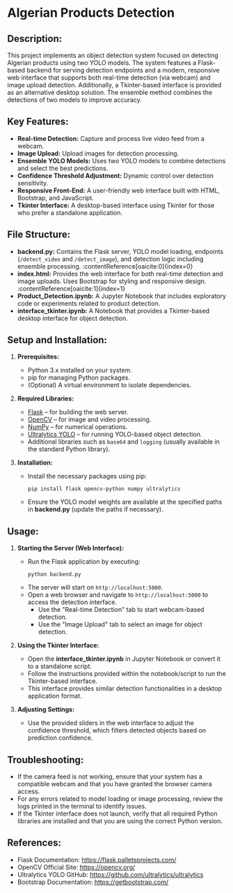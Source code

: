 Algerian Products Detection
============================================

Description:
------------
This project implements an object detection system focused on detecting Algerian products using two YOLO models. The system features a Flask-based backend for serving detection endpoints and a modern, responsive web interface that supports both real-time detection (via webcam) and image upload detection. Additionally, a Tkinter-based interface is provided as an alternative desktop solution. The ensemble method combines the detections of two models to improve accuracy.

Key Features:
-------------
- **Real-time Detection:** Capture and process live video feed from a webcam.
- **Image Upload:** Upload images for detection processing.
- **Ensemble YOLO Models:** Uses two YOLO models to combine detections and select the best predictions.
- **Confidence Threshold Adjustment:** Dynamic control over detection sensitivity.
- **Responsive Front-End:** A user-friendly web interface built with HTML, Bootstrap, and JavaScript.
- **Tkinter Interface:** A desktop-based interface using Tkinter for those who prefer a standalone application.

File Structure:
---------------
- **backend.py:** Contains the Flask server, YOLO model loading, endpoints (`/detect_video` and `/detect_image`), and detection logic including ensemble processing. :contentReference[oaicite:0]{index=0}
- **index.html:** Provides the web interface for both real-time detection and image uploads. Uses Bootstrap for styling and responsive design. :contentReference[oaicite:1]{index=1}
- **Product_Detection.ipynb:** A Jupyter Notebook that includes exploratory code or experiments related to product detection.
- **interface_tkinter.ipynb:** A Notebook that provides a Tkinter-based desktop interface for object detection.

Setup and Installation:
-----------------------
1. **Prerequisites:**
   - Python 3.x installed on your system.
   - pip for managing Python packages.
   - (Optional) A virtual environment to isolate dependencies.

2. **Required Libraries:**
   - [Flask](https://flask.palletsprojects.com/) – for building the web server.
   - [OpenCV](https://opencv.org/) – for image and video processing.
   - [NumPy](https://numpy.org/) – for numerical operations.
   - [Ultralytics YOLO](https://github.com/ultralytics/ultralytics) – for running YOLO-based object detection.
   - Additional libraries such as `base64` and `logging` (usually available in the standard Python library).

3. **Installation:**
   - Install the necessary packages using pip:
     ```
     pip install flask opencv-python numpy ultralytics
     ```
   - Ensure the YOLO model weights are available at the specified paths in **backend.py** (update the paths if necessary).

Usage:
------
1. **Starting the Server (Web Interface):**
   - Run the Flask application by executing:
     ```
     python backend.py
     ```
   - The server will start on `http://localhost:5000`.
   - Open a web browser and navigate to `http://localhost:5000` to access the detection interface.
     - Use the "Real-time Detection" tab to start webcam-based detection.
     - Use the "Image Upload" tab to select an image for object detection.

2. **Using the Tkinter Interface:**
   - Open the **interface_tkinter.ipynb** in Jupyter Notebook or convert it to a standalone script.
   - Follow the instructions provided within the notebook/script to run the Tkinter-based interface.
   - This interface provides similar detection functionalities in a desktop application format.

3. **Adjusting Settings:**
   - Use the provided sliders in the web interface to adjust the confidence threshold, which filters detected objects based on prediction confidence.

Troubleshooting:
----------------
- If the camera feed is not working, ensure that your system has a compatible webcam and that you have granted the browser camera access.
- For any errors related to model loading or image processing, review the logs printed in the terminal to identify issues.
- If the Tkinter interface does not launch, verify that all required Python libraries are installed and that you are using the correct Python version.

References:
-----------
- Flask Documentation: https://flask.palletsprojects.com/ 
- OpenCV Official Site: https://opencv.org/ 
- Ultralytics YOLO GitHub: https://github.com/ultralytics/ultralytics 
- Bootstrap Documentation: https://getbootstrap.com/ 
